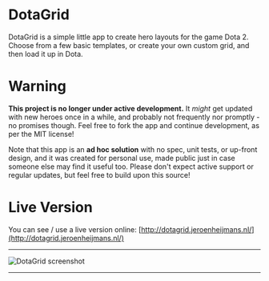 # DotaGrid
DotaGrid is a simple little app to create hero layouts for the game Dota 2. Choose from a few basic templates, or create your own custom grid, and then load it up in Dota.

# Warning
**This project is no longer under active development.** It *might* get updated with new heroes once in a while, and probably not frequently nor promptly - no promises though. Feel free to fork the app and continue development, as per the MIT license!

Note that this app is an **ad hoc solution** with no spec, unit tests, or up-front design, and it was created for personal use, made public just in case someone else may find it useful too. Please don't expect active support or regular updates, but feel free to build upon this source!

# Live Version
You can see / use a live version online: [http://dotagrid.jeroenheijmans.nl/](http://dotagrid.jeroenheijmans.nl/)

---

![DotaGrid screenshot](http://i.imgur.com/JiGqn5a.png)

---
